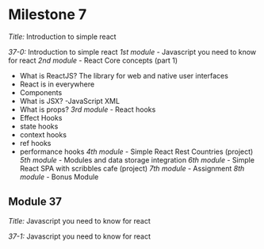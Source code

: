 # Milestone 7

_Title:_ Introduction to simple react

_37-0:_ Introduction to simple react
_1st module_ - Javascript you need to know for react
_2nd module_ - React Core concepts (part 1)

- What is ReactJS? The library for web and native user interfaces
- React is in everywhere
- Components
- What is JSX? -JavaScript XML
- What is props?
  _3rd module_ - React hooks
- Effect Hooks
- state hooks
- context hooks
- ref hooks
- performance hooks
  _4th module_ - Simple React Rest Countries (project)
  _5th module_ - Modules and data storage integration
  _6th module_ - Simple React SPA with scribbles cafe (project)
  _7th module_ - Assignment
  _8th module_ - Bonus Module

## Module 37

_Title:_ Javascript you need to know for react

_37-1:_ Javascript you need to know for react
